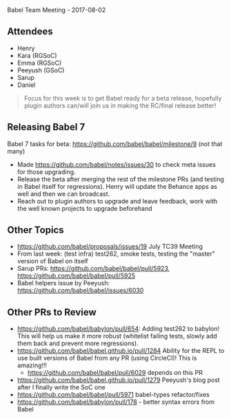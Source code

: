 Babel Team Meeting - 2017-08-02

## Attendees

- Henry
- Kara (RGSoC)
- Emma (RGSoC)
- Peeyush (GSoC)
- Sarup
- Daniel

> Focus for this week is to get Babel ready for a beta release, hopefully plugin authors can/will join us in making the RC/final release better!

## Releasing Babel 7

Babel 7 tasks for beta: https://github.com/babel/babel/milestone/9 (not that many)

- Made https://github.com/babel/notes/issues/30 to check meta issues for those upgrading.
- Release the beta after merging the rest of the milestone PRs (and testing in Babel itself for regressions). Henry will update the Behance apps as well and then we can broadcast.
- Reach out to plugin authors to upgrade and leave feedback, work with the well known projects to upgrade beforehand

## Other Topics

- https://github.com/babel/proposals/issues/19 July TC39 Meeting
- From last week: (test infra) test262, smoke tests, testing the "master" version of Babel on itself
- Sarup PRs: https://github.com/babel/babel/pull/5923, https://github.com/babel/babel/pull/5925
- Babel helpers issue by Peeyush: https://github.com/babel/babel/issues/6030

## Other PRs to Review
- https://github.com/babel/babylon/pull/654: Adding test262 to babylon! This will help us make it more robust (whitelist failing tests, slowly add them back and prevent more regressions).
- https://github.com/babel/babel.github.io/pull/1284 Ability for the REPL to use built versions of Babel from any PR (using CircleCI)! This is amazing!!!
  - https://github.com/babel/babel/pull/6029 depends on this PR
- https://github.com/babel/babel.github.io/pull/1279 Peeyush's blog post after I finally write the SoC one
- https://github.com/babel/babel/pull/5971 babel-types refactor/fixes
- https://github.com/babel/babylon/pull/178 - better syntax errors from Babel
